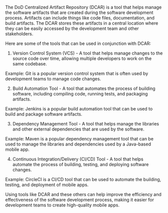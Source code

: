The DoD Centralized Artifact Repository (DCAR) is a tool that helps manage the software artifacts that are created during the software development process. Artifacts can include things like code files, documentation, and build artifacts. The DCAR stores these artifacts in a central location where they can be easily accessed by the development team and other stakeholders.

Here are some of the tools that can be used in conjunction with DCAR:

1. Version Control System (VCS) - A tool that helps manage changes to the source code over time, allowing multiple developers to work on the same codebase.

Example: Git is a popular version control system that is often used by development teams to manage code changes.

2. Build Automation Tool - A tool that automates the process of building software, including compiling code, running tests, and packaging artifacts.

Example: Jenkins is a popular build automation tool that can be used to build and package software artifacts.

3. Dependency Management Tool - A tool that helps manage the libraries and other external dependencies that are used by the software.

Example: Maven is a popular dependency management tool that can be used to manage the libraries and dependencies used by a Java-based mobile app.

4. Continuous Integration/Delivery (CI/CD) Tool - A tool that helps automate the process of building, testing, and deploying software changes.

Example: CircleCI is a CI/CD tool that can be used to automate the building, testing, and deployment of mobile apps.

Using tools like DCAR and these others can help improve the efficiency and effectiveness of the software development process, making it easier for development teams to create high-quality mobile apps.
